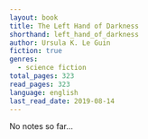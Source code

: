```yaml
---
layout: book
title: The Left Hand of Darkness
shorthand: left_hand_of_darkness
author: Ursula K. Le Guin
fiction: true
genres:
  - science fiction
total_pages: 323
read_pages: 323
language: english
last_read_date: 2019-08-14
---
```

No notes so far...
